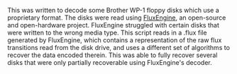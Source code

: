 This was written to decode some Brother WP-1 floppy disks which use a
proprietary format. The disks were read using
[FluxEngine](http://cowlark.com/fluxengine/index.html), an open-source and
open-hardware project. FluxEngine struggled with certain disks that were
written to the wrong media type. This script reads in a .flux file generated
by FluxEngine, which contains a representation of the raw flux transitions
read from the disk drive, and uses a different set of algorithms to recover
the data encoded therein. This was able to fully recover several disks that
were only partially recoverable using FluxEngine's decoder.
